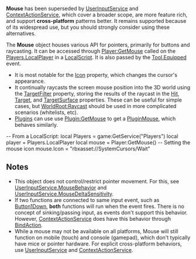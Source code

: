 **Mouse** has been superseded by [UserInputService](https://developer.roblox.com/en-us/api-reference/class/UserInputService) and [ContextActionService](https://developer.roblox.com/en-us/api-reference/class/ContextActionService), which cover a broader scope, are more feature rich, and support **cross-platform** patterns better. It remains supported because of its widespread use, but you should strongly consider using these alternatives.

The **Mouse** object houses various API for pointers, primarily for buttons and raycasting. It can be accessed through [Player:GetMouse](https://developer.roblox.com/en-us/api-reference/function/Player/GetMouse) called on the [Players.LocalPlayer](https://developer.roblox.com/en-us/api-reference/property/Players/LocalPlayer) in a [LocalScript](https://developer.roblox.com/en-us/api-reference/class/LocalScript). It is also passed by the [Tool.Equipped](https://developer.roblox.com/en-us/api-reference/event/Tool/Equipped) event.

*   It is most notable for the [Icon](https://developer.roblox.com/en-us/api-reference/property/Mouse/Icon) property, which changes the cursor's appearance.
*   It continually raycasts the screen mouse position into the 3D world using the [TargetFilter](https://developer.roblox.com/en-us/api-reference/property/Mouse/TargetFilter) property, storing the results of the raycast in the [Hit](https://developer.roblox.com/en-us/api-reference/property/Mouse/Hit), [Target](https://developer.roblox.com/en-us/api-reference/property/Mouse/Target), and [TargetSurface](https://developer.roblox.com/en-us/api-reference/property/Mouse/TargetSurface) properties. These can be useful for simple cases, but [WorldRoot:Raycast](https://developer.roblox.com/en-us/api-reference/function/WorldRoot/Raycast) should be used in more complicated scenarios (whitelists, etc).
*   [Plugins](https://developer.roblox.com/en-us/api-reference/class/Plugin) can use use [Plugin:GetMouse](https://developer.roblox.com/en-us/api-reference/function/Plugin/GetMouse) to get a [PluginMouse](https://developer.roblox.com/en-us/api-reference/class/PluginMouse), which behaves similarly.

\-- From a LocalScript:
local Players = game:GetService("Players")
local player = Players.LocalPlayer
local mouse = Player:GetMouse()
-- Setting the mouse icon
mouse.Icon = "rbxasset://SystemCursors/Wait"

Notes
-----

*   This object does not control/restrict pointer movement. For this, see [UserInputService.MouseBehavior](https://developer.roblox.com/en-us/api-reference/property/UserInputService/MouseBehavior) and [UserInputService.MouseDeltaSensitivity](https://developer.roblox.com/en-us/api-reference/property/UserInputService/MouseDeltaSensitivity).
*   If two functions are connected to same input event, such as [Button1Down](https://developer.roblox.com/en-us/api-reference/event/Mouse/Button1Down), **both** functions will run when the event fires. There is no concept of sinking/passing input, as events don't support this behavior. However, [ContextActionService](https://developer.roblox.com/en-us/api-reference/class/ContextActionService) does have this behavior through [BindAction](https://developer.roblox.com/en-us/api-reference/function/ContextActionService/BindAction).
*   While a mouse may not be available on all platforms, Mouse will still function on mobile (touch) and console (gamepad), which don't typically have mice or pointer hardware. For explicit cross-platform behaviors, use [UserInputService](https://developer.roblox.com/en-us/api-reference/class/UserInputService) and [ContextActionService](https://developer.roblox.com/en-us/api-reference/class/ContextActionService).